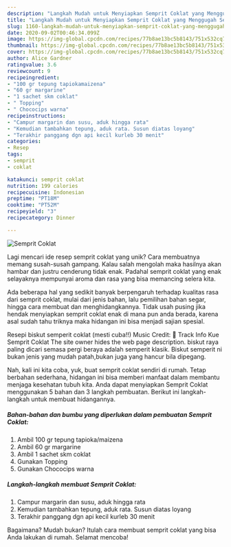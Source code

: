 ```yaml
---
description: "Langkah Mudah untuk Menyiapkan Semprit Coklat yang Menggugah Selera"
title: "Langkah Mudah untuk Menyiapkan Semprit Coklat yang Menggugah Selera"
slug: 1160-langkah-mudah-untuk-menyiapkan-semprit-coklat-yang-menggugah-selera
date: 2020-09-02T00:46:34.099Z
image: https://img-global.cpcdn.com/recipes/77b8ae13bc5b8143/751x532cq70/semprit-coklat-foto-resep-utama.jpg
thumbnail: https://img-global.cpcdn.com/recipes/77b8ae13bc5b8143/751x532cq70/semprit-coklat-foto-resep-utama.jpg
cover: https://img-global.cpcdn.com/recipes/77b8ae13bc5b8143/751x532cq70/semprit-coklat-foto-resep-utama.jpg
author: Alice Gardner
ratingvalue: 3.6
reviewcount: 9
recipeingredient:
- "100 gr tepung tapiokamaizena"
- "60 gr margarine"
- "1 sachet skm coklat"
- " Topping"
- " Chococips warna"
recipeinstructions:
- "Campur margarin dan susu, aduk hingga rata"
- "Kemudian tambahkan tepung, aduk rata. Susun diatas loyang"
- "Terakhir panggang dgn api kecil kurleb 30 menit"
categories:
- Resep
tags:
- semprit
- coklat

katakunci: semprit coklat 
nutrition: 199 calories
recipecuisine: Indonesian
preptime: "PT18M"
cooktime: "PT52M"
recipeyield: "3"
recipecategory: Dinner

---
```



![Semprit Coklat](https://img-global.cpcdn.com/recipes/77b8ae13bc5b8143/751x532cq70/semprit-coklat-foto-resep-utama.jpg)

Lagi mencari ide resep semprit coklat yang unik? Cara membuatnya memang susah-susah gampang. Kalau salah mengolah maka hasilnya akan hambar dan justru cenderung tidak enak. Padahal semprit coklat yang enak selayaknya mempunyai aroma dan rasa yang bisa memancing selera kita.

Ada beberapa hal yang sedikit banyak berpengaruh terhadap kualitas rasa dari semprit coklat, mulai dari jenis bahan, lalu pemilihan bahan segar, hingga cara membuat dan menghidangkannya. Tidak usah pusing jika hendak menyiapkan semprit coklat enak di mana pun anda berada, karena asal sudah tahu triknya maka hidangan ini bisa menjadi sajian spesial.

Resepi biskut semperit coklat (mesti cuba!!) Music Credit: 🎵 Track Info Kue Semprit Coklat The site owner hides the web page description. biskut raya paling dicari semasa pergi beraya adalah semperit klasik. Biskut semperit ni bukan jenis yang mudah patah,bukan juga yang hancur bila dipegang.


Nah, kali ini kita coba, yuk, buat semprit coklat sendiri di rumah. Tetap berbahan sederhana, hidangan ini bisa memberi manfaat dalam membantu menjaga kesehatan tubuh kita. Anda dapat menyiapkan Semprit Coklat menggunakan 5 bahan dan 3 langkah pembuatan. Berikut ini langkah-langkah untuk membuat hidangannya.

<!--inarticleads1-->

##### Bahan-bahan dan bumbu yang diperlukan dalam pembuatan Semprit Coklat:

1. Ambil 100 gr tepung tapioka/maizena
1. Ambil 60 gr margarine
1. Ambil 1 sachet skm coklat
1. Gunakan  Topping
1. Gunakan  Chococips warna




<!--inarticleads2-->

##### Langkah-langkah membuat Semprit Coklat:

1. Campur margarin dan susu, aduk hingga rata
1. Kemudian tambahkan tepung, aduk rata. Susun diatas loyang
1. Terakhir panggang dgn api kecil kurleb 30 menit




Bagaimana? Mudah bukan? Itulah cara membuat semprit coklat yang bisa Anda lakukan di rumah. Selamat mencoba!

